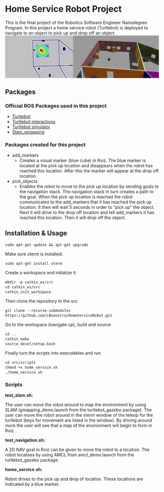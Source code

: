 # Home Service Robot Project
This is the final project of the Robotics Software Engineer Nanodegree Program. 
In this project a home service robot (Turtlebot) is deployed to navigate to an object to pick up and drop off an object.
![](HSR_env.png)

## Packages
### Official ROS Packages used in this project
* [Turtlebot](https://github.com/turtlebot/turtlebot)
* [Turtlebot interactions](https://github.com/turtlebot/turtlebot_interactions)
* [Turtlebot simulator](https://github.com/turtlebot/turtlebot_simulator)
* [Slam_gmapping](https://github.com/ros-perception/slam_gmapping)
### Packages created for this project
* add_markers
     * Creates a visual marker (blue cube) in Rviz. The blue marker is located at the pick up location and disappears when the robot has reached this location. After this the marker will appear at the drop off location.
* pick_objects
    * Enables the robot to move to the pick up location by sending goals to the navigation stack. The navigation stack in turn creates a path to the goal. When the pick up location is reached the robot communicates to the add_markers that it has reached the pick up location. It then will wait 5 seconds in order to "pick up" the object. Next it will drive to the drop off location and tell add_markers it has reached this location. Then it will drop off the object.
## Installation & Usage
``` 
sudo apt-get update && apt-get upgrade
```

Make sure xterm is installed:

```
sudo apt-get install xterm
```

Create a workspace and initialize it:
```
mkdir -p catkin_ws/src
cd catkin_ws/src 
catkin_init_workspace
```

Then clone the repository to the src:

```
git clone --recurse-submodules https://github.com/LBoonstra/HomeServiceRobot.git
```

Go to the workspace (navigate up), build and source

```
cd ..
catkin_make
source devel/setup.bash
```
Finally turn the scripts into executables and run

```
cd src/scripts
chmod +x home_service.sh
./home_service.sh
```
### Scripts
__test_slam.sh:__

The user can move the robot around to map the environment by using SLAM (gmapping_demo.launch from the turtlebot_gazebo package). The user can move the robot around in the xterm window of the teleop for the turtlebot (keys for movement are listed in the window).
By driving around more the user will see that a map of the environment will begin to form in Rviz. 

__test_navigation.sh:__

A 2D NAV goal in Rviz can be given to move the robot to a location. 
The robot localises by using AMCL from amcl_demo.launch from the turtlebot_gazebo package.

__home_service.sh:__

Robot drives to the pick up and drop of location. These locations are indicated by a blue marker.
